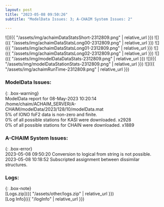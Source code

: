 ```yaml
---
layout: post
title: "2023-05-08 09:50:26"
subtitle: "ModelData Issues: 3; A-CHAIM System Issues: 2"

---
```


![]({{ "/assets/img/achaimDataStatsShort-2312809.png" | relative_url }})
![]({{ "/assets/img/achaimDataStatsLong00-2312809.png" | relative_url }})
![]({{ "/assets/img/achaimDataStatsLong01-2312809.png" | relative_url }})
![]({{ "/assets/img/achaimDataStatsLong02-2312809.png" | relative_url }})
![]({{ "/assets/img/modelDataDataStats-2312809.png" | relative_url }})
![]({{ "/assets/img/modelDataStationStats-2312809.png" | relative_url }})
![]({{ "/assets/img/achaimRunTime-2312809.png" | relative_url }})


### ModelData Issues:  
  
{: .box-warning}  
 ModelData report for 08-May-2023 10:20:14   
 /home/chaim/ACHAIM_SERVER/A-CHAIM/modelData/2023/128/10/modelData.mat   
 5% of IONO foF2 data is non-zero and finite.   
 0% of all possible stations for KASI were downloaded. x2928   
 0% of all possible stations for CHAIN were downloaded. x1889   
  
### A-CHAIM System Issues:  
  
{: .box-error}  
2023-05-08 09:50:20 Conversion to logical from string is not possible.  
2023-05-08 10:18:52 Subscripted assignment between dissimilar structures.  

### Logs:  
  
{: .box-note}  
[Logs.zip]({{ "/assets/other/logs.zip" | relative_url }})  
[Log Info]({{ "/logInfo" | relative_url }})  
